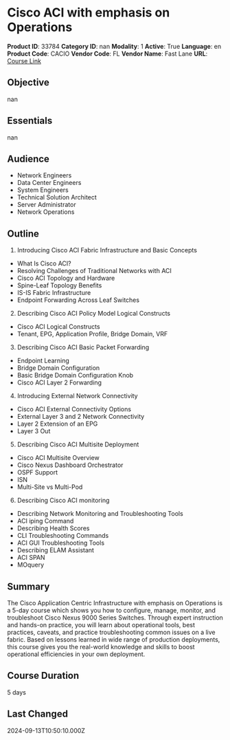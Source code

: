 # Cisco ACI with emphasis on Operations

**Product ID**: 33784
**Category ID**: nan
**Modality**: 1
**Active**: True
**Language**: en
**Product Code**: CACIO
**Vendor Code**: FL
**Vendor Name**: Fast Lane
**URL**: [Course Link](https://www.fastlaneus.com/course/training-cacio)

## Objective
nan

## Essentials
nan

## Audience
- Network Engineers
- Data Center Engineers
- System Engineers
- Technical Solution Architect
- Server Administrator
- Network Operations

## Outline
1. Introducing Cisco ACI Fabric Infrastructure and Basic Concepts


- What Is Cisco ACI?
- Resolving Challenges of Traditional Networks with ACI
- Cisco ACI Topology and Hardware
- Spine-Leaf Topology Benefits
- IS-IS Fabric Infrastructure
- Endpoint Forwarding Across Leaf Switches
2. Describing Cisco ACI Policy Model Logical Constructs


- Cisco ACI Logical Constructs
- Tenant, EPG, Application Profile, Bridge Domain, VRF
3. Describing Cisco ACI Basic Packet Forwarding


- Endpoint Learning
- Bridge Domain Configuration
- Basic Bridge Domain Configuration Knob
- Cisco ACI Layer 2 Forwarding
4. Introducing External Network Connectivity


- Cisco ACI External Connectivity Options
- External Layer 3 and 2 Network Connectivity
- Layer 2 Extension of an EPG
- Layer 3 Out
5. Describing Cisco ACI Multisite Deployment


- Cisco ACI Multisite Overview
- Cisco Nexus Dashboard Orchestrator
- OSPF Support
- ISN
- Multi-Site vs Multi-Pod
6. Describing Cisco ACI monitoring


- Describing Network Monitoring and Troubleshooting Tools
- ACI iping Command
- Describing Health Scores
- CLI Troubleshooting Commands
- ACI GUI Troubleshooting Tools
- Describing ELAM Assistant
- ACI SPAN
- MOquery

## Summary
The Cisco Application Centric Infrastructure with emphasis on Operations is a 5-day course which shows you how to configure, manage, monitor, and troubleshoot Cisco Nexus 9000 Series Switches. Through expert instruction and hands-on practice, you will learn about operational tools, best practices, caveats, and practice troubleshooting common issues on a live fabric. Based on lessons learned in wide range of production deployments, this course gives you the real-world knowledge and skills to boost operational efficiencies in your own deployment.

## Course Duration
5 days

## Last Changed
2024-09-13T10:50:10.000Z
